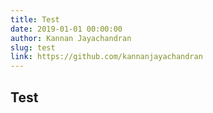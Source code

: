 ```yaml
---
title: Test
date: 2019-01-01 00:00:00
author: Kannan Jayachandran
slug: test
link: https://github.com/kannanjayachandran
---
```


## Test
